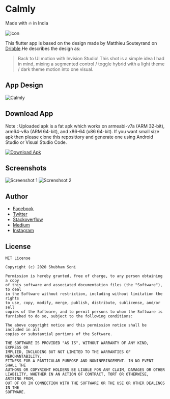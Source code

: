 # Calmly
Made with 🔥 in India

![icon](https://github.com/shubhamhackz/light_dark_toggle/blob/master/files/icon.png)

This flutter app is based on the design made by Matthieu Souteyrand on [Dribble](https://dribbble.com/shots/5846239-Light-dark-toggle-switch-InVision-Studio).He describes the design as: 
> Back to UI motion with Invision Studio! This shot is a simple idea I had in mind, mixing a segmented control / toggle hybrid with a light theme / dark theme motion into one visual.

## App Design 
![Calmly](https://github.com/shubhamhackz/calmly/blob/main/files/showcase.gif)

## Download App
Note : Uploaded apk is a fat apk which works on armeabi-v7a (ARM 32-bit), arm64-v8a (ARM 64-bit), and x86-64 (x86 64-bit). If you want small size apk then please clone this reposittory and generate one using Android Studio or Visual Studio Code.

 
[![Download Apk](https://github.com/shubhamhackz/light_dark_toggle/blob/master/files/apk_btn.png)](https://github.com/shubhamhackz/light_dark_toggle/blob/master/files/app-release.apk)

## Screenshots 
![Screenshot 1](https://github.com/shubhamhackz/light_dark_toggle/blob/master/files/mock2.png) ![Screnshsot 2](https://github.com/shubhamhackz/light_dark_toggle/blob/master/files/mockup2.png)

## Author 
- [Facebook](https://www.facebook.com/shubhamhackz)
- [Twitter](https://www.twitter.com/shubhamhackz)
- [Stackoverflow](https://stackoverflow.com/users/6915572/shubhamhackz?tab=profile)
- [Medium](https://medium.com/@shubhamhackzz)
- [Instagram](https://www.instagram.com/shubhamhackz)

## License 

```
MIT License

Copyright (c) 2020 Shubham Soni

Permission is hereby granted, free of charge, to any person obtaining a copy
of this software and associated documentation files (the "Software"), to deal
in the Software without restriction, including without limitation the rights
to use, copy, modify, merge, publish, distribute, sublicense, and/or sell
copies of the Software, and to permit persons to whom the Software is
furnished to do so, subject to the following conditions:

The above copyright notice and this permission notice shall be included in all
copies or substantial portions of the Software.

THE SOFTWARE IS PROVIDED "AS IS", WITHOUT WARRANTY OF ANY KIND, EXPRESS OR
IMPLIED, INCLUDING BUT NOT LIMITED TO THE WARRANTIES OF MERCHANTABILITY,
FITNESS FOR A PARTICULAR PURPOSE AND NONINFRINGEMENT. IN NO EVENT SHALL THE
AUTHORS OR COPYRIGHT HOLDERS BE LIABLE FOR ANY CLAIM, DAMAGES OR OTHER
LIABILITY, WHETHER IN AN ACTION OF CONTRACT, TORT OR OTHERWISE, ARISING FROM,
OUT OF OR IN CONNECTION WITH THE SOFTWARE OR THE USE OR OTHER DEALINGS IN THE
SOFTWARE.
```

